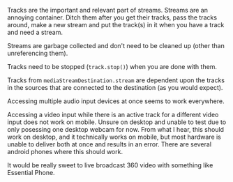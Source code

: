 Tracks are the important and relevant part of streams. Streams are an annoying container. Ditch them after you get their tracks, pass the tracks around, make a new stream and put the track(s) in it when you have a track and need a stream.

Streams are garbage collected and don't need to be cleaned up (other than unreferencing them).

Tracks need to be stopped (`track.stop()`) when you are done with them.

Tracks from `mediaStreamDestination.stream` are dependent upon the tracks in the sources that are connected to the destination (as you would expect).

Accessing multiple audio input devices at once seems to work everywhere.

Accessing a video input while there is an active track for a different video input does not work on mobile. Unsure on desktop and unable to test due to only posessing one desktop webcam for now. From what I hear, this should work on desktop, and it technically works on mobile, but most hardware is unable to deliver both at once and results in an error. There are several android phones where this should work.

It would be really sweet to live broadcast 360 video with something like Essential Phone.
